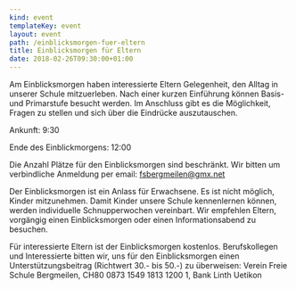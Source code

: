 ```yaml
---
kind: event
templateKey: event
layout: event
path: /einblicksmorgen-fuer-eltern
title: Einblicksmorgen für Eltern
date: 2018-02-26T09:30:00+01:00
---
```

Am Einblicksmorgen haben interessierte Eltern Gelegenheit, den Alltag in unserer Schule mitzuerleben. Nach einer kurzen Einführung können Basis- und Primarstufe besucht werden. Im Anschluss gibt es die Möglichkeit, Fragen zu stellen und sich über die Eindrücke auszutauschen.



Ankunft: 9:30



Ende des Einblickmorgens: 12:00



Die Anzahl Plätze für den Einblicksmorgen sind beschränkt. Wir bitten um verbindliche Anmeldung per email: fsbergmeilen@gmx.net



Der Einblicksmorgen ist ein Anlass für Erwachsene. Es ist nicht möglich, Kinder mitzunehmen. Damit Kinder unsere Schule kennenlernen können, werden individuelle Schnupperwochen vereinbart. Wir empfehlen Eltern, vorgängig einen Einblicksmorgen oder einen Informationsabend zu besuchen.



Für interessierte Eltern ist der Einblicksmorgen kostenlos. Berufskollegen und Interessierte bitten wir, uns für den Einblicksmorgen einen Unterstützungsbeitrag (Richtwert 30.- bis 50.-) zu überweisen: Verein Freie Schule Bergmeilen, CH80 0873 1549 1813 1200 1, Bank Linth Uetikon
